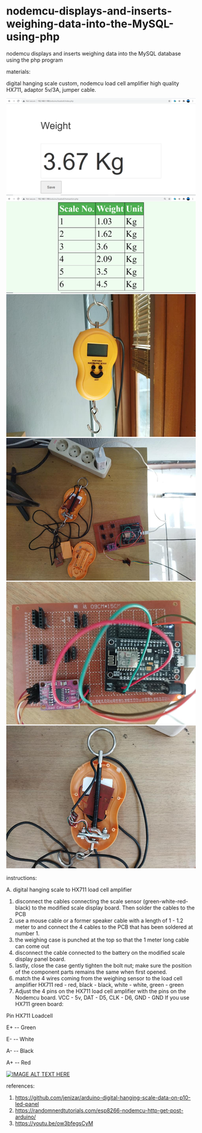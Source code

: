 # nodemcu-displays-and-inserts-weighing-data-into-the-MySQL-using-php
nodemcu displays and inserts weighing data into the MySQL database using the php program

materials:

digital hanging scale custom, nodemcu load cell amplifier high quality HX711, adaptor 5v/3A, jumper cable.

![alt text](https://github.com/jenizar/nodemcu-displays-and-inserts-weighing-data-into-the-MySQL-using-php/blob/main/loadcell_php_web.PNG)
![alt text](https://github.com/jenizar/nodemcu-displays-and-inserts-weighing-data-into-the-MySQL-using-php/blob/main/loadcell_data_web.PNG)
![alt text](https://github.com/jenizar/nodemcu-displays-and-inserts-weighing-data-into-the-MySQL-using-php/blob/main/digital_hanging_scale.jpg)
![alt text](https://github.com/jenizar/nodemcu-displays-and-inserts-weighing-data-into-the-MySQL-using-php/blob/main/digital_hanging_scale_nodemcu_hx711.jpg)
![alt text](https://github.com/jenizar/nodemcu-displays-and-inserts-weighing-data-into-the-MySQL-using-php/blob/main/nodemcu_hx711_loadcell_amplifier.jpg)
![alt text](https://github.com/jenizar/nodemcu-displays-and-inserts-weighing-data-into-the-MySQL-using-php/blob/main/portable_digital_hanging_scale.jpg)

instructions: 

A. digital hanging scale to HX711 load cell amplifier
1. disconnect the cables connecting the scale sensor (green-white-red-black) to the modified scale display board. Then solder the cables to the PCB
2. use a mouse cable or a former speaker cable with a length of 1 - 1.2 meter to and connect the 4 cables to the PCB that has been soldered at number 1.
3. the weighing case is punched at the top so that the 1 meter long cable can come out
4. disconnect the cable connected to the battery on the modified scale display panel board.
5. lastly, close the case gently tighten the bolt nut; make sure the position of the component parts remains the same when first opened.
6. match the 4 wires coming from the weighing sensor to the load cell amplifier HX711 red - red, black - black, white - white, green - green
7. Adjust the 4 pins on the HX711 load cell amplifier with the pins on the Nodemcu board. VCC - 5v, DAT - D5, CLK - D6, GND - GND
If you use HX711 green board:

Pin HX711         Loadcell

E+        --      Green

E-        --      White

A-        --      Black

A+        --      Red


[![IMAGE ALT TEXT HERE](http://img.youtube.com/vi/h56QFyca2MI/0.jpg)](http://www.youtube.com/watch?v=h56QFyca2MI)

references:
1. https://github.com/jenizar/arduino-digital-hanging-scale-data-on-p10-led-panel
2. https://randomnerdtutorials.com/esp8266-nodemcu-http-get-post-arduino/
3. https://youtu.be/ow3bfegsCyM


